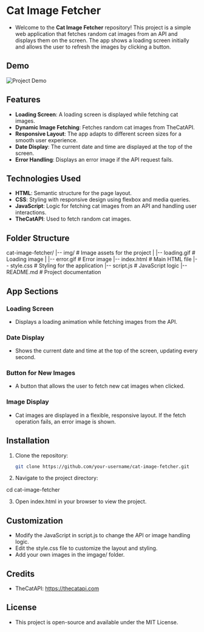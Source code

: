 # Cat Image Fetcher

- Welcome to the **Cat Image Fetcher** repository! This project is a simple web application that fetches random cat images from an API and displays them on the screen. The app shows a loading screen initially and allows the user to refresh the images by clicking a button.

## Demo

![Project Demo](./image/demo.gif)

## Features

- **Loading Screen**: A loading screen is displayed while fetching cat images.
- **Dynamic Image Fetching**: Fetches random cat images from TheCatAPI.
- **Responsive Layout**: The app adapts to different screen sizes for a smooth user experience.
- **Date Display**: The current date and time are displayed at the top of the screen.
- **Error Handling**: Displays an error image if the API request fails.

## Technologies Used

- **HTML**: Semantic structure for the page layout.
- **CSS**: Styling with responsive design using flexbox and media queries.
- **JavaScript**: Logic for fetching cat images from an API and handling user interactions.
- **TheCatAPI**: Used to fetch random cat images.

## Folder Structure

cat-image-fetcher/
|-- img/ # Image assets for the project | |-- loading.gif # Loading image | |-- error.gif # Error image
|-- index.html # Main HTML file
|-- style.css # Styling for the application
|-- script.js # JavaScript logic
|-- README.md # Project documentation

## App Sections

### Loading Screen

- Displays a loading animation while fetching images from the API.

### Date Display

- Shows the current date and time at the top of the screen, updating every second.

### Button for New Images

- A button that allows the user to fetch new cat images when clicked.

### Image Display

- Cat images are displayed in a flexible, responsive layout. If the fetch operation fails, an error image is shown.

## Installation

1. Clone the repository:
   ```bash
   git clone https://github.com/your-username/cat-image-fetcher.git
   ```
2. Navigate to the project directory:

cd cat-image-fetcher

3. Open index.html in your browser to view the project.

## Customization

- Modify the JavaScript in script.js to change the API or image handling logic.
- Edit the style.css file to customize the layout and styling.
- Add your own images in the imgage/ folder.

## Credits

- TheCatAPI: https://thecatapi.com

## License

- This project is open-source and available under the MIT License.
